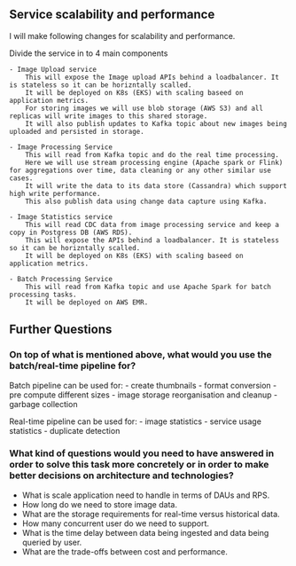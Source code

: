 ## Service scalability and performance

I will make following changes for scalability and performance.

Divide the service in to 4 main components

    - Image Upload service 
        This will expose the Image upload APIs behind a loadbalancer. It is stateless so it can be horizntally scalled. 
        It will be deployed on K8s (EKS) with scaling baseed on application metrics.
        For storing images we will use blob storage (AWS S3) and all replicas will write images to this shared storage.
        It will also publish updates to Kafka topic about new images being uploaded and persisted in storage.

    - Image Processing Service
        This will read from Kafka topic and do the real time processing.
        Here we will use stream processing engine (Apache spark or Flink) for aggregations over time, data cleaning or any other similar use cases.
        It will write the data to its data store (Cassandra) which support high write performance.
        This also publish data using change data capture using Kafka.  

    - Image Statistics service
        This will read CDC data from image processing service and keep a copy in Postgress DB (AWS RDS).
        This will expose the APIs behind a loadbalancer. It is stateless so it can be horizntally scalled. 
        It will be deployed on K8s (EKS) with scaling baseed on application metrics.

    - Batch Processing Service
        This will read from Kafka topic and use Apache Spark for batch processing tasks.
        It will be deployed on AWS EMR.
        
## Further Questions

### On top of what is mentioned above, what would you use the batch/real-time pipeline for?

Batch pipeline can be used for:
    - create thumbnails
    - format conversion
    - pre compute different sizes
    - image storage reorganisation and cleanup
    - garbage collection

Real-time pipeline can be used for:
    - image statistics
    - service usage statistics
    - duplicate detection


### What kind of questions would you need to have answered in order to solve this task more concretely or in order to make better decisions on architecture and technologies?

- What is scale application need to handle in terms of DAUs and RPS.
- How long do we need to store image data.
- What are the storage requirements for real-time versus historical data.
- How many concurrent user do we need to support.
- What is the time delay between data being ingested and data being queried by user.
- What are the trade-offs between cost and performance.
